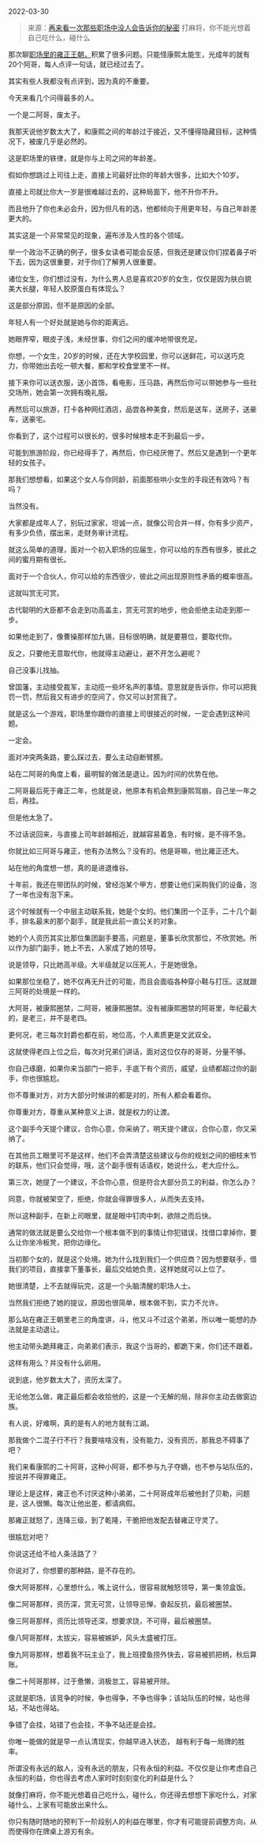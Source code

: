2022-03-30

> 来源：[再来看一次那些职场中没人会告诉你的秘密](http://mp.weixin.qq.com/s?__biz=MzU0MjYwNDU2Mw==&mid=2247504716&idx=1&sn=a911a7fe73e2270ba802fb52da535d82&chksm=fb1abf30cc6d362672d2d5d5bb275ed936552086aa5e074895d5f7ecf761f72d39f680a2e1b7&scene=27#wechat_redirect)
> 打麻将，你不能光想着自己吃什么，碰什么

那次聊[职场里的雍正王朝，](http://mp.weixin.qq.com/s?__biz=MzU0MjYwNDU2Mw==&mid=2247504693&idx=1&sn=2309867df639d9f4485fecf1eb782182&chksm=fb1abf49cc6d365f755a14f5b31c514b5a1cb800a537dae537d8c58072b99ad338f52f0ae380&scene=21#wechat_redirect)积累了很多问题。只能怪康熙太能生，光成年的就有20个阿哥，每人点评一句话，就已经过去了。

  

其实有些人我都没有点评到，因为真的不重要。  

  

今天来看几个问得最多的人。  

  

一个是二阿哥，废太子。

  

我那天说他岁数太大了，和康熙之间的年龄过于接近，又不懂得隐藏目标，这种情况下，被废几乎是必然的。

  

这是职场里的铁律，就是你与上司之间的年龄差。  

  

假如你想跳过上司往上走，直接上司最好比你的年龄大很多，比如大个10岁。  

  

直接上司就比你大一岁是很难越过去的，这种局面下，他不升你不升。

  

而且他升了你也未必会升，因为但凡有的选，他都倾向于用更年轻，与自己年龄差更大的。  

  

其实这是一个非常常见的现象，遍布涉及人性的各个领域。  

  

举一个政治不正确的例子，很多女读者可能会反感，但我还是建议你们捏着鼻子听下去，因为这很重要，对于你们了解男人很重要。  

  

诸位女生，你们想过没有，为什么男人总是喜欢20岁的女生，仅仅是因为肤白貌美大长腿，年轻人胶原蛋白有体现么？  

  

这是部分原因，但不是原因的全部。  

  

年轻人有一个好处就是她与你的距离远。  

  

她眼界窄，眼皮子浅，未经世事，你们之间的缓冲地带很充足。  

  

你想，一个女生，20岁的时候，还在大学校园里，你可以送鲜花，可以送巧克力，你带她出去吃一顿大餐，都和学校食堂里不一样。  

  

接下来你可以送衣服，送小首饰，看电影，压马路，再然后你可以带她参与一些社交场所，她会第一次拥有晚礼服。

  

再然后可以旅游，打卡各种网红酒店，品尝各种美食，然后是送车，送房子，送豪车，送豪宅。

  

你看到了，这个过程可以很长的，很多时候根本走不到最后一步。  

  

可能到旅游阶段，你已经得手了，再然后，你已经厌倦了。然后又是遇到一个更年轻的女孩子。  

  

那我们想想看，如果这个女人与你同龄，前面那些哄小女生的手段还有效吗？有吗？  

  

当然没有。  

  

大家都是成年人了，别玩过家家，坦诚一点，就像公司合并一样，你有多少资产，有多少负债，摆出来，走财务审计流程。

  

就这么简单的道理，面对一个初入职场的应届生，你可以给的东西有很多，彼此之间的蜜月期有很长。  

  

面对于一个合伙人，你可以给的东西很少，彼此之间出现原则性矛盾的概率很高。  

  

这就叫赏无可赏。  

  

古代聪明的大臣都不会走到功高盖主，赏无可赏的地步，他会拒绝主动走到那一步。  

  

如果他走到了，像曹操那样加九锡，目标很明确，就是要篡位，要取代你。

  

反之，只要他无意取代你，他就得主动避让，避不开怎么避呢？

  

自己没事儿找抽。

  

曾国藩，主动接受裁军，主动揽一些坏名声的事情。意思就是告诉你，你可以把我罚一罚，然后我又有进步的空间了，你又可以封赏我了。  

  

就是这么一个游戏，职场里你跟你的直接上司很接近的时候，一定会遇到这种问题。  

  

一定会。

  

面对冲突两条路，要么踩过去，要么主动自断臂膀。  

  

站在二阿哥的角度上看，最明智的做法是退让。因为时间的优势在他。

  

二阿哥最后死于雍正二年，也就是说，他原本有机会熬到康熙驾崩，自己坐一年之后，再挂。

  

但是他太急了。  

  

不过话说回来，与直接上司年龄越相近，就越容易着急，有时候，是不得不急。

  

你就比如三阿哥与雍正，他有办法熬么？没有的。他是哥嘛，他比雍正还大。  

  

站在他的角度想一想，真的是进退维谷。

  

十年前，我还在带团队的时候，曾经泡某个甲方，想要让他们采购我们的设备，泡了一年也没有泡下来。  

  

这个时候就有一个中层主动联系我，她是个女的。他们集团一个正手，二十几个副手，排名最末的那个副手，就是我此前一直公关的对象。  

  

她的个人资历其实比那位集团副手要高，问题是，董事长欣赏那位，不欣赏她。所以作为部门副手，她上不去，人家成了她的领导。  

  

说是领导，只比她高半级。大半级就足以压死人，于是她很急。

  

如果那位坐稳了，她不仅再无升迁的可能，而且会面临各种穿小鞋与打压。这就跟三阿哥的处境是一样的。

  

大阿哥，被康熙圈禁，二阿哥，被康熙圈禁。没有被康熙圈禁的阿哥里，年纪最大的，是老三，并不是老四。

  

更何况，老三每次封爵也都在前，地位高，个人素质更是文武双全。  

  

这就使得老四上位之后，每次对兄弟们讲话，面对这位仅存的哥哥，分量不够。  

  

你自己琢磨，如果你来当部门一把手，手底下有个资历，威望，业绩都超过你的副手，你也很尴尬。  

  

你不尊重对方，对方大部分时候讲的都是对的，所有人都会看着你。  

你尊重对方，尊重从某种意义上讲，就是权力的让渡。

  

这个副手今天提个建议，合你心意，你采纳了，明天提个建议，合你心意，你又采纳了。  

  

在其他员工眼里可不是这样，他们不会弄清楚这些建议与你的规划之间的细枝末节的联系，他们只会觉得，哦，这个副手很有话语权，她说什么，老大应什么。

  

第三次，她提了一个建议，不合你心意，但是符合大部分员工的利益，你怎么办？  

  

同意，你就被架空了，拒绝，你就会得罪很多人，从而失去支持。  

  

所以这种副手，在新上司眼里，就是眼中钉肉中刺，欲除之而后快。  

  

通常的做法就是要么交给你一个根本做不到的事情让你犯错误，找借口拿掉你，要么让你坐冷板凳，把你边缘化。  

  

当初那个女的，就是这个处境。她为什么找到我们一个供应商？因为想要联手，借我们的项目，直接拿下董事长，最后交给她负责，这样她就可以上位了。  

  

她很清楚，上不去就得玩完，这是一个头脑清醒的职场人士。

  

当然我们拒绝了她的提议，原因也很简单，根本做不到，实力不允许。

  

那么站在雍正王朝里老三的角度讲，斗，他又斗不过这个弟弟，所以唯一能想的办法就是主动退让。  

  

他主动带头跪拜雍正，向弟弟们表示，我这个当哥的，都跪下来，你们还不跟着。

  

这样有用么？并没有什么卵用。

  

说到底，他岁数太大了，资历太深了。  

  

无论他怎么做，雍正最后都会收拾他的，这是一个无解的局，除非你主动去做窗边族。

  

有人说，好难啊，真的是有人的地方就有江湖。  

  

那我做个二混子行不行？我要啥啥没有，没有能力，没有资历，那我总不碍事了吧？

  

我们来看康熙的二十阿哥，这种小阿哥，都不参与九子夺嫡，也不参与站队伍的，按说并不得罪雍正。  

  

理论上是这样，雍正也不讨厌这种小弟弟，二十阿哥成年后被他封了贝勒，问题是，这人很懒。每次让他出差，都请病假。

  

那雍正就怒了，连降三级，到了乾隆，干脆把他发配去替雍正守灵了。  

  

很尴尬对吧？  

  

你说这还给不给人条活路了？

  

你说对了，你想要的那种路，是不存在的。  

  

像大阿哥那样，心里想什么，嘴上说什么，很容易就触怒领导，第一集领盒饭。  

像二阿哥那样，资历深，赏无可赏，让领导忌惮，奋起反抗，最后被圈禁。

像三阿哥那样，资历比领导还深，想要求饶，不可得，最后被圈禁。

像八阿哥那样，太拔尖，容易被嫉妒，风头太盛被打压。

像九阿哥那样，想着我不玩主业了，我上班摸鱼捞外快去，容易被抓把柄，秋后算账。

像二十阿哥那样，过于惫懒，消极怠工，容易被开除。

  

这就是职场，该竞争的时候，争也得争，不争也得争；该站队伍的时候，站也得站，不站也得站。  

  

争错了会挂，站错了也会挂，不争不站还是会挂。  

  

你唯一能做的就是早一点认清现实，你越早进入状态， 越有利于每一局牌的胜率。  

  

所谓没有永远的敌人，没有永远的朋友，只有永恒的利益。不仅仅是让你考虑自己永恒的利益，你也得去考虑人家时时刻刻变化的利益是什么？

  

就像打麻将，你不能光想着自己吃什么，碰什么，你还得去想想下家吃什么，对家碰什么，上家有可能放出来什么。

  

你只有随时随地的预判下一阶段别人的利益在哪里，你才有可能提前调整方向，从而使得你在牌桌上游刃有余。

